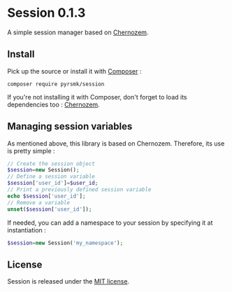 Session 0.1.3
=============

A simple session manager based on [Chernozem](https://github.com/pyrsmk/Chernozem).

Install
-------

Pick up the source or install it with [Composer](https://getcomposer.org/) :

```
composer require pyrsmk/session
```

If you're not installing it with Composer, don't forget to load its dependencies too : [Chernozem](https://github.com/pyrsmk/Chernozem).

Managing session variables
--------------------------

As mentioned above, this library is based on Chernozem. Therefore, its use is pretty simple :

```php
// Create the session object
$session=new Session();
// Define a session variable
$session['user_id']=$user_id;
// Print a previously defined session variable
echo $session['user_id'];
// Remove a variable
unset($session['user_id']);
```

If needed, you can add a namespace to your session by specifying it at instantiation :

```php
$session=new Session('my_namespace');
```

License
-------

Session is released under the [MIT license](http://dreamysource.mit-license.org).